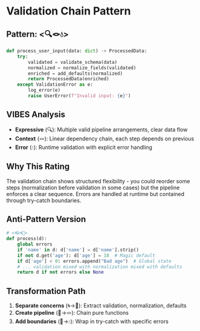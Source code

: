 # Validation Chain Pattern

## Pattern: <🔍🪢💧>

```python
def process_user_input(data: dict) -> ProcessedData:
    try:
        validated = validate_schema(data)
        normalized = normalize_fields(validated)
        enriched = add_defaults(normalized)
        return ProcessedData(enriched)
    except ValidationError as e:
        log_error(e)
        raise UserError(f"Invalid input: {e}")
```

## VIBES Analysis

- **Expressive** (🔍): Multiple valid pipeline arrangements, clear data flow
- **Context** (🪢): Linear dependency chain, each step depends on previous
- **Error** (💧): Runtime validation with explicit error handling

## Why This Rating

The validation chain shows structured flexibility - you could reorder some steps (normalization before validation in some cases) but the pipeline enforces a clear sequence. Errors are handled at runtime but contained through try-catch boundaries.

## Anti-Pattern Version

```python
# <👓🌀🌊>
def process(d):
    global errors
    if 'name' in d: d['name'] = d['name'].strip()
    if not d.get('age'): d['age'] = 18  # Magic default
    if d['age'] < 0: errors.append("Bad age")  # Global state
    # ... validation mixed with normalization mixed with defaults
    return d if not errors else None
```

## Transformation Path

1. **Separate concerns** (🌀→🧶): Extract validation, normalization, defaults
2. **Create pipeline** (🧶→🪢): Chain pure functions
3. **Add boundaries** (🌊→💧): Wrap in try-catch with specific errors
